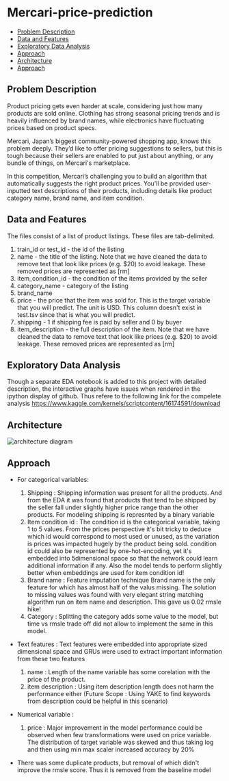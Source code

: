 # Mercari-price-prediction

- [Problem Description](#Problem-description)
- [Data and Features](#Data-and-Features)
- [Exploratory Data Analysis](#Exploratory-Data-Analysis)
- [Approach](#Approach)
- [Architecture](#Architecture)
- [Approach](#Approach)


## Problem Description ##

Product pricing gets even harder at scale, considering just how many products are sold online. Clothing has strong seasonal pricing trends and is heavily influenced by brand names, while electronics have fluctuating prices based on product specs.

Mercari, Japan’s biggest community-powered shopping app, knows this problem deeply. They’d like to offer pricing suggestions to sellers, but this is tough because their sellers are enabled to put just about anything, or any bundle of things, on Mercari's marketplace.

In this competition, Mercari’s challenging you to build an algorithm that automatically suggests the right product prices. You’ll be provided user-inputted text descriptions of their products, including details like product category name, brand name, and item condition.


## Data and Features ##
The files consist of a list of product listings. These files are tab-delimited.

1. train_id or test_id - the id of the listing
2. name - the title of the listing. Note that we have cleaned the data to remove text that look like prices (e.g. $20) to avoid leakage. These removed prices are represented as [rm]
3. item_condition_id - the condition of the items provided by the seller
4. category_name - category of the listing
5. brand_name
6. price - the price that the item was sold for. This is the target variable that you will predict. The unit is USD. This column doesn't exist in test.tsv since that is what you will predict.
7. shipping - 1 if shipping fee is paid by seller and 0 by buyer
8. item_description - the full description of the item. Note that we have cleaned the data to remove text that look like prices (e.g. $20) to avoid leakage. These removed prices are represented as [rm]

## Exploratory Data Analysis ##
Though a separate EDA notebook is added to this project with detailed description, the interactive graphs have issues when rendered in the ipython display of github. 
Thus refere to the following link for the compelete analysis
https://www.kaggle.com/kernels/scriptcontent/16174591/download

## Architecture ##

  ![architecture diagram](https://github.com/NehaTamore/mercari-price-prediction/blob/feature/model/mercari_architecture.png)

## Approach ##

- For categorical variables: 
  1. Shipping : Shipping information was present for all the products. And from the EDA it was found that products that tend to be shipped by the seller fall under slightly higher price range than the other products. For modeling shipping is represnted by a binary variable 
  2. Item condition id : The condition id is the categorical variable, taking 1 to 5 values. From the prices perspective it's bit tricky to deduce which id would correspond to most used or unused, as the variation is prices was impacted hugely by the product being sold. condition id could also be represented by one-hot-encoding, yet it's embedded into 5dimensional space so that the network could learn additional information if any. Also the model tends to perform slightly better when embeddings are used for item condition id!
  3. Brand name : Feature imputation technique 
    Brand name is the only feature for which has almost half of the valus missing. The solution to missing values was found with very elegant string matching algorithm run on item name and description. This gave us 0.02 rmsle hike!
  4. Category : Splitting the category adds some value to the model, but time vs rmsle trade off did not allow to implement the same in this model.
- Text features : Text features were embedded into appropriate sized dimensional space and GRUs were used to extract important information from these two features
  1. name : Length of the name variable has some corelation with the price of the product.  
  2. item description : Using item description length does not harm the performance either
  (Future Scope : Using YAKE to find keywords from description could be helpful in this scenario)

- Numerical variable :
  1. price : Major improvement in the model performance could be observed when few transformations were used on price variable. The distribution of target variable was skewed and thus taking log and then using min max scaler increased accuracy by 20%
  
 - There was some duplicate products, but removal of which didn't improve the rmsle score. Thus it is removed from the baseline model

